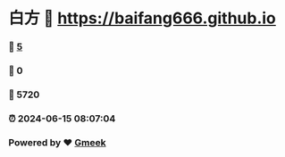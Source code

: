 # 白方 :link: https://baifang666.github.io 
### :page_facing_up: [5](https://baifang666.github.io/tag.html) 
### :speech_balloon: 0 
### :hibiscus: 5720 
### :alarm_clock: 2024-06-15 08:07:04 
### Powered by :heart: [Gmeek](https://github.com/Meekdai/Gmeek)

